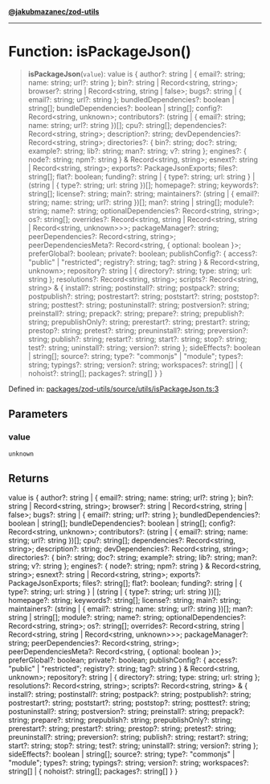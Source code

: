 [**@jakubmazanec/zod-utils**](../README.md)

---

# Function: isPackageJson()

> **isPackageJson**(`value`): value is \{ author?: string \| \{ email?: string; name: string; url?:
> string \}; bin?: string \| Record\<string, string\>; browser?: string \| Record\<string, string \|
> false\>; bugs?: string \| \{ email?: string; url?: string \}; bundledDependencies?: boolean \|
> string\[\]; bundleDependencies?: boolean \| string\[\]; config?: Record\<string, unknown\>;
> contributors?: (string \| \{ email?: string; name: string; url?: string \})\[\]; cpu?: string\[\];
> dependencies?: Record\<string, string\>; description?: string; devDependencies?: Record\<string,
> string\>; directories?: \{ bin?: string; doc?: string; example?: string; lib?: string; man?:
> string; v?: string \}; engines?: \{ node?: string; npm?: string \} & Record\<string, string\>;
> esnext?: string \| Record\<string, string\>; exports?: PackageJsonExports; files?: string\[\];
> flat?: boolean; funding?: string \| \{ type?: string; url: string \} \| (string \| \{ type?:
> string; url: string \})\[\]; homepage?: string; keywords?: string\[\]; license?: string; main?:
> string; maintainers?: (string \| \{ email?: string; name: string; url?: string \})\[\]; man?:
> string \| string\[\]; module?: string; name?: string; optionalDependencies?: Record\<string,
> string\>; os?: string\[\]; overrides?: Record\<string, string \| Record\<string, string \|
> Record\<string, unknown\>\>\>; packageManager?: string; peerDependencies?: Record\<string,
> string\>; peerDependenciesMeta?: Record\<string, \{ optional: boolean \}\>; preferGlobal?:
> boolean; private?: boolean; publishConfig?: \{ access?: "public" \| "restricted"; registry?:
> string; tag?: string \} & Record\<string, unknown\>; repository?: string \| \{ directory?: string;
> type: string; url: string \}; resolutions?: Record\<string, string\>; scripts?: Record\<string,
> string\> & \{ install?: string; postinstall?: string; postpack?: string; postpublish?: string;
> postrestart?: string; poststart?: string; poststop?: string; posttest?: string; postuninstall?:
> string; postversion?: string; preinstall?: string; prepack?: string; prepare?: string;
> prepublish?: string; prepublishOnly?: string; prerestart?: string; prestart?: string; prestop?:
> string; pretest?: string; preuninstall?: string; preversion?: string; publish?: string; restart?:
> string; start?: string; stop?: string; test?: string; uninstall?: string; version?: string \};
> sideEffects?: boolean \| string\[\]; source?: string; type?: "commonjs" \| "module"; types?:
> string; typings?: string; version?: string; workspaces?: string\[\] \| \{ nohoist?: string\[\];
> packages?: string\[\] \} \}

Defined in:
[packages/zod-utils/source/utils/isPackageJson.ts:3](https://github.com/jakubmazanec/tools/blob/4a8f82fa13ce52bb52e412e9ac98b543cce14fc2/packages/zod-utils/source/utils/isPackageJson.ts#L3)

## Parameters

### value

`unknown`

## Returns

value is \{ author?: string \| \{ email?: string; name: string; url?: string \}; bin?: string \|
Record\<string, string\>; browser?: string \| Record\<string, string \| false\>; bugs?: string \| \{
email?: string; url?: string \}; bundledDependencies?: boolean \| string\[\]; bundleDependencies?:
boolean \| string\[\]; config?: Record\<string, unknown\>; contributors?: (string \| \{ email?:
string; name: string; url?: string \})\[\]; cpu?: string\[\]; dependencies?: Record\<string,
string\>; description?: string; devDependencies?: Record\<string, string\>; directories?: \{ bin?:
string; doc?: string; example?: string; lib?: string; man?: string; v?: string \}; engines?: \{
node?: string; npm?: string \} & Record\<string, string\>; esnext?: string \| Record\<string,
string\>; exports?: PackageJsonExports; files?: string\[\]; flat?: boolean; funding?: string \| \{
type?: string; url: string \} \| (string \| \{ type?: string; url: string \})\[\]; homepage?:
string; keywords?: string\[\]; license?: string; main?: string; maintainers?: (string \| \{ email?:
string; name: string; url?: string \})\[\]; man?: string \| string\[\]; module?: string; name?:
string; optionalDependencies?: Record\<string, string\>; os?: string\[\]; overrides?:
Record\<string, string \| Record\<string, string \| Record\<string, unknown\>\>\>; packageManager?:
string; peerDependencies?: Record\<string, string\>; peerDependenciesMeta?: Record\<string, \{
optional: boolean \}\>; preferGlobal?: boolean; private?: boolean; publishConfig?: \{ access?:
"public" \| "restricted"; registry?: string; tag?: string \} & Record\<string, unknown\>;
repository?: string \| \{ directory?: string; type: string; url: string \}; resolutions?:
Record\<string, string\>; scripts?: Record\<string, string\> & \{ install?: string; postinstall?:
string; postpack?: string; postpublish?: string; postrestart?: string; poststart?: string;
poststop?: string; posttest?: string; postuninstall?: string; postversion?: string; preinstall?:
string; prepack?: string; prepare?: string; prepublish?: string; prepublishOnly?: string;
prerestart?: string; prestart?: string; prestop?: string; pretest?: string; preuninstall?: string;
preversion?: string; publish?: string; restart?: string; start?: string; stop?: string; test?:
string; uninstall?: string; version?: string \}; sideEffects?: boolean \| string\[\]; source?:
string; type?: "commonjs" \| "module"; types?: string; typings?: string; version?: string;
workspaces?: string\[\] \| \{ nohoist?: string\[\]; packages?: string\[\] \} \}
